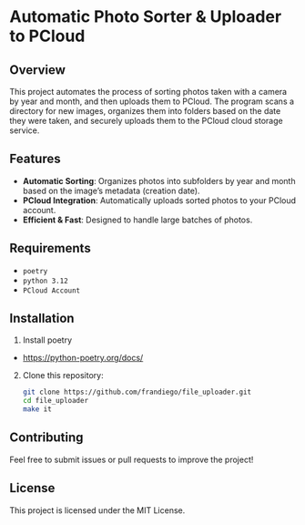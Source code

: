 # Automatic Photo Sorter & Uploader to PCloud
## Overview
This project automates the process of sorting photos taken with a camera by year and month, and then uploads them to 
PCloud. The program scans a directory for new images, organizes them into folders based on the date they were taken, 
and securely uploads them to the PCloud cloud storage service.
## Features
- **Automatic Sorting**: Organizes photos into subfolders by year and month based on the image’s metadata (creation 
date).
- **PCloud Integration**: Automatically uploads sorted photos to your PCloud account.
- **Efficient & Fast**: Designed to handle large batches of photos.
  
## Requirements
- `poetry`
- `python 3.12`
- `PCloud Account`
## Installation
1. Install poetry
 * https://python-poetry.org/docs/
2. Clone this repository:

   ```bash
   git clone https://github.com/frandiego/file_uploader.git
   cd file_uploader
   make it
   ```

## Contributing
Feel free to submit issues or pull requests to improve the project!
## License
This project is licensed under the MIT License.


